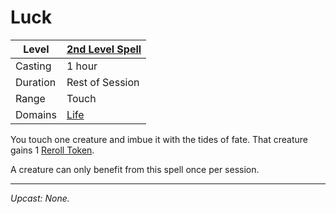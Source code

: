 # Luck

| Level    | [2nd Level Spell](2nd%20Level%20Spells.md) |
| -------- | -------------------------------------------- |
| Casting  | 1 hour                                       |
| Duration | Rest of Session                              |
| Range    | Touch                                        |
| Domains  | [Life](../../../Spell%20Domains/Life.md)     |

You touch one creature and imbue it with the tides of fate. That creature gains 1 [Reroll Token](../../../../Game%20Procedures/Dice%20Rolls/Reroll%20Tokens.md).

A creature can only benefit from this spell once per session.

---
*Upcast: None.*